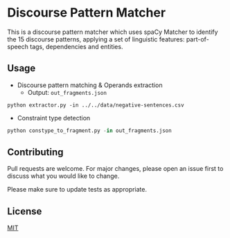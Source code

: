 # Discourse Pattern Matcher

This is a discourse pattern matcher which uses spaCy Matcher to identify the 15 discourse patterns, applying a set of linguistic features: part-of-speech tags, dependencies and entities.  



## Usage

- Discourse pattern matching & Operands extraction
  - Output:  `out_fragments.json`


```
python extractor.py -in ../../data/negative-sentences.csv
```

- Constraint type detection

``` python
python constype_to_fragment.py -in out_fragments.json
```



## Contributing

Pull requests are welcome. For major changes, please open an issue first to discuss what you would like to change.

Please make sure to update tests as appropriate.



## License

[MIT](https://choosealicense.com/licenses/mit/)

